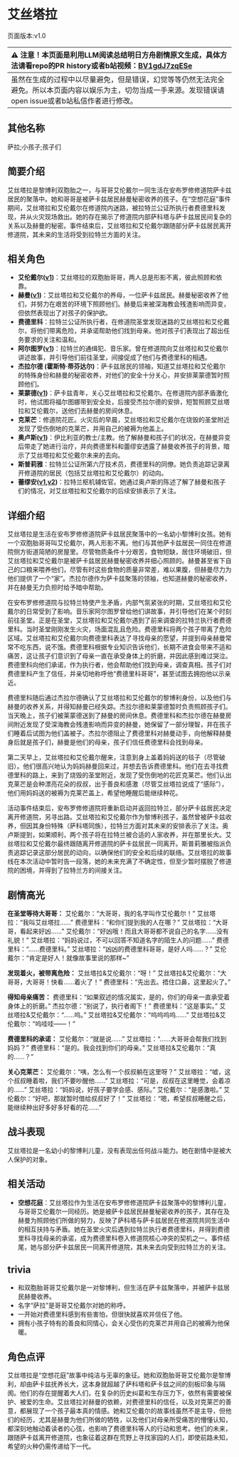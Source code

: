 # 艾丝塔拉
页面版本:v1.0
 

| :warning: 注意！本页面是利用LLM阅读总结明日方舟剧情原文生成，具体方法请看repo的PR history或者b站视频：[BV1gdJ7zqESe](https://www.bilibili.com/video/BV1gdJ7zqESe/)         |
|:----------------------------|
| 虽然在生成的过程中以尽量避免，但是错误，幻觉等等仍然无法完全避免。所以本页面内容以娱乐为主，切勿当成一手来源。发现错误请open issue或者b站私信作者进行修改。|



## 其他名称
萨拉;小孩子;孩子们
## 简要介绍
艾丝塔拉是黎博利双胞胎之一，与哥哥艾伦戴尔一同生活在安布罗修修道院萨卡兹居民的聚落中。她和哥哥是被萨卡兹居民赫曼秘密收养的孩子。在“空想花庭”事件期间，艾丝塔拉和艾伦戴尔在修道院内迷路，被拉特兰公证所执行者费德里科发现，并从火灾现场救出。她的存在揭示了修道院内部萨科塔与萨卡兹居民间复杂的关系以及赫曼的秘密。事件结束后，艾丝塔拉和艾伦戴尔跟随部分萨卡兹居民离开修道院，其未来的生活将受到拉特兰方面的关注。
## 相关角色
-   **艾伦戴尔([v1](extended_char_ai_lun_dai_er.md))**：艾丝塔拉的双胞胎哥哥，两人总是形影不离，彼此照顾和依靠。
-   **赫曼([v1](extended_char_he_man.md))**：艾丝塔拉和艾伦戴尔的养母，一位萨卡兹居民。赫曼秘密收养了他们，并努力在艰苦的环境下照顾他们。赫曼后来被深海教会残渣影响而异变，但依然表现出了对孩子的保护欲。
-   **费德里科**：拉特兰公证所执行者，在修道院圣堂发现迷路的艾丝塔拉和艾伦戴尔，将他们带离危险，并承诺帮助他们找到母亲。他对孩子们表现出了超出任务要求的关注和温和。
-   **阿尔图罗([v1](extended_char_a_er_tu_luo.md))**：拉特兰的通缉犯、音乐家。曾在修道院向艾丝塔拉和艾伦戴尔讲述故事，并引导他们前往圣堂，间接促成了他们与费德里科的相遇。
-   **杰拉尔德 (霍斯特·蒂芬达尔)**：萨卡兹居民的领袖，知道艾丝塔拉和艾伦戴尔的特殊身份和赫曼的秘密收养，对他们的安全十分关心，并安排莱蒙德暂时照顾他们。
-   **莱蒙德([v1](extended_char_lai_meng_de.md))**：萨卡兹青年，关心艾丝塔拉和艾伦戴尔。在修道院内部矛盾激化时，他试图将福尔图娜带到安全处，后接受杰拉尔德的安排，短暂照顾艾丝塔拉和艾伦戴尔，送他们去赫曼的房间休息。
-   **克莱芒**：修道院花匠。火灾后的早晨，艾丝塔拉和艾伦戴尔在烧毁的圣堂附近发现了受伤倒地的克莱芒，并用自己的被褥为他盖上。
-   **奥卢斯([v1](extended_char_ao_lu_si.md))**：伊比利亚的教士/主教。他了解赫曼和孩子们的状况，在赫曼异变后带走了她进行治疗，并向费德里科和蕾缪安透露了赫曼收养孩子的背景，暗示了艾丝塔拉和艾伦戴尔未来的去向。
-   **斯普莉雅**：拉特兰公证所第六厅技术员，费德里科的同僚。她负责追踪记录离开修道院的居民（包括艾丝塔拉和艾伦戴尔）的动向。
-   **蕾缪安([v1](char_4193_lemuen.md),[v2](../char_v3/char_4193_lemuen.md))**：拉特兰枢机辅佐官。她通过奥卢斯的陈述了解了赫曼和孩子们的情况，对艾丝塔拉和艾伦戴尔的后续安排表示了关注。
## 详细介绍
艾丝塔拉是生活在安布罗修修道院萨卡兹居民聚落中的一名幼小黎博利女孩。她有一个双胞胎哥哥叫艾伦戴尔，两人形影不离。他们与其他萨卡兹居民一同住在修道院侧方街道简陋的房屋里。尽管物质条件十分艰苦，食物短缺，居住环境破旧，但艾丝塔拉和艾伦戴尔是被萨卡兹居民赫曼秘密收养并细心照顾的。赫曼甚至省下自己的口粮来喂养他们，尽管有时这些食物的质量非常差，难以果腹，但赫曼尽力为他们提供了一个“家”。杰拉尔德作为萨卡兹聚落的领袖，也知道赫曼的秘密收养，并在赫曼无力负担时给予暗中帮助。

在安布罗修修道院与拉特兰特使产生矛盾，内部气氛紧张的时期，艾丝塔拉和艾伦戴尔的日常受到了影响。音乐家阿尔图罗曾给他们讲故事，并引导他们在某个时刻前往圣堂。正是在圣堂，艾丝塔拉和艾伦戴尔遇到了前来调查的拉特兰执行者费德里科。当时圣堂刚刚发生火灾，场面混乱且危险。费德里科将两个孩子带离了危险区域。艾丝塔拉和艾伦戴尔向费德里科表达了寻找母亲的愿望，并提到母亲赫曼常常不吃东西，说不饿。费德里科根据专业知识告诉他们，长期不进食会带来不适和痛苦，这让孩子们意识到了母亲一直在承受身体上的折磨，并因此感到难过哭泣。费德里科向他们承诺，作为执行者，他会帮助他们找到母亲，调查真相。孩子们对费德里科产生了信任，并亲切地称呼他“费德里科哥哥”，甚至试图去拥抱他以示亲近。

费德里科随后通过杰拉尔德确认了艾丝塔拉和艾伦戴尔的黎博利身份，以及他们与赫曼的收养关系，并得知赫曼已经失踪。杰拉尔德和莱蒙德暂时负责照顾孩子们。当天晚上，孩子们被莱蒙德送到了赫曼的房间休息。费德里科和杰拉尔德在赫曼房间附近发现了受深海教会残渣影响而异变的赫曼，她保留了一部分理智，并在孩子们睡着后试图为他们盖被子。杰拉尔德阻止了费德里科对赫曼动手，向他解释赫曼身后就是孩子们，赫曼是他们的母亲，孩子们信任费德里科会找到母亲。

第二天早上，艾丝塔拉和艾伦戴尔醒来，注意到身上盖着妈妈送的毯子（尽管破旧）。他们很高兴地认为妈妈赫曼回来过，并想去告诉费德里科。他们在去寻找费德里科的路上，来到了烧毁的圣堂附近，发现了受伤倒地的花匠克莱芒。他们认出克莱芒是会种漂亮花朵的叔叔，出于善良和感激（尽管艾丝塔拉说成了“感际”），他们用妈妈送的被褥为克莱芒盖上，希望他睡醒后能继续种花。

活动事件结束后，安布罗修修道院将重新启动并返回拉特兰，部分萨卡兹居民决定离开修道院，另寻出路。艾丝塔拉和艾伦戴尔作为黎博利孩子，虽然曾被萨卡兹收养，但因其身份特殊（萨科塔同族），拉特兰方面对其未来的安排表示了关注。奥卢斯提到，如果顺利，两个孩子将在拉特兰被合适的人家收养，并在那里长大。艾丝塔拉和艾伦戴尔最终跟随离开修道院的萨卡兹居民一同离开。斯普莉雅被指派负责追踪记录这部分居民的动向，以确保他们的安全和后续的联络。艾丝塔拉的故事线在本次活动中暂时告一段落，她的未来充满了不确定性，但至少暂时摆脱了修道院的困境，并得到了拉特兰方的间接关注。
## 剧情高光
**在圣堂等待大哥哥：**
艾伦戴尔：“大哥哥，我的名字叫作艾伦戴尔！”
艾丝塔拉：“我叫艾丝塔拉......”
费德里科：“和你们提到我的人在哪？”
艾丝塔拉：“大哥哥，看起来好凶......”
艾伦戴尔：“好凶哦！而且大哥哥都不说自己的名字......没有礼貌！”
艾丝塔拉：“妈妈说过，不可以回答不知道名字的陌生人的问题......”
费德里科：“......费德里科。”
艾丝塔拉：“凶凶的费德里科哥哥，是好人吗......？”
艾伦戴尔：“肯定是好人！就像故事里说的那样~”

**发现着火，被带离危险：**
艾丝塔拉&艾伦戴尔：“呀！”
艾丝塔拉&艾伦戴尔：“大哥哥，大哥哥！快看......着火了！”
费德里科：“先出去。捂住口鼻，这里起火了。”

**得知母亲痛苦：**
费德里科：“如果叙述的情况属实，是的，你们的母亲一直承受着身体上的折磨。”
杰拉尔德：“别说了，执行者阁下！”
费德里科：“这是事实。”
艾丝塔拉&艾伦戴尔：“......呜。”
艾丝塔拉&艾伦戴尔：“呜呜呜呜......”
艾丝塔拉&艾伦戴尔：“呜哇哇——！”

**费德里科的承诺：**
艾伦戴尔：“就是说......”
艾丝塔拉：“......大哥哥会帮我们找到妈妈？”
费德里科：“是的。我会找到你们的母亲。”
艾丝塔拉&艾伦戴尔：“真的......？”

**关心克莱芒：**
艾伦戴尔：“咦，怎么有一个叔叔躺在这里呀？”
艾丝塔拉：“嘘，这个叔叔睡着啦，我们不要吵醒他......”
艾丝塔拉：“可是，叔叔在这里睡觉，会着凉的......”
艾丝塔拉：“妈妈说，好孩子要学会感、感际。”
艾伦戴尔：“是感激啦。”
艾伦戴尔：“好吧，那就暂时借给叔叔好了！”
艾丝塔拉：“嗯，希望叔叔睡醒之后，能继续种出好多好多好看的花......”
## 战斗表现
艾丝塔拉是一名幼小的黎博利儿童，没有表现出任何战斗能力。她在剧情中是被大人保护的对象。
## 相关活动
-   **空想花庭**：艾丝塔拉作为生活在安布罗修修道院萨卡兹聚落中的黎博利儿童，与哥哥艾伦戴尔一同经历。她是被萨卡兹居民赫曼秘密收养的孩子，其存在及赫曼为照顾他们所做的努力，反映了萨科塔与萨卡兹居民在修道院共同生活中的相互扶持与矛盾。她在圣堂火灾后遇到拉特兰执行者费德里科，并得到费德里科寻找母亲的承诺，成为费德里科卷入修道院核心冲突的契机之一。事件结尾，她与部分萨卡兹居民一同离开修道院，其未来去向受到拉特兰方的关注。
## trivia
*   和双胞胎哥哥艾伦戴尔是一对黎博利，但生活在萨卡兹聚落中，并被萨卡兹居民赫曼收养。
*   名字“萨拉”是哥哥艾伦戴尔对她的称呼。
*   一开始对费德里科感到有些害怕，但很快就喜欢并信任了他。
*   拥有小孩子特有的善良和同情心，会关心受伤的克莱芒并用自己的被褥为他保暖。
## 角色点评
艾丝塔拉是“空想花庭”故事中纯洁与无辜的象征。她和双胞胎哥哥艾伦戴尔是黎博利，却由萨卡兹抚养长大，这本身就超越了萨科塔和萨卡兹之间的刻板印象与隔阂。他们的存在提醒着大人们，在复杂的历史纠葛和生存压力下，依然有需要被保护、被爱的生命。艾丝塔拉对赫曼的依赖，对费德里科的信任，以及对克莱芒的善意，都展现了一个孩子最本真的情感。她和艾伦戴尔的故事线虽然不是主导，但他们的经历，尤其是赫曼为他们所做的牺牲，以及他们对母亲所受痛苦的懵懂认知，都深刻地触动着读者的心弦，也影响了费德里科等人的行动和思考。他们的未来，跟随萨卡兹离开修道院，也象征着这群在荒野上寻找家园的人们，即使前路未知，希望的火种仍需传递给下一代。